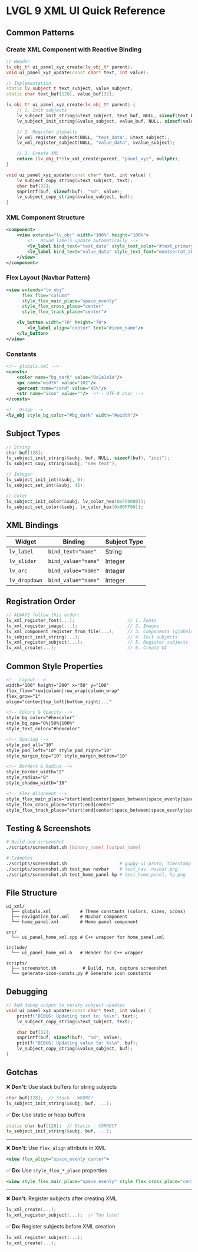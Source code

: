 # LVGL 9 XML UI Quick Reference

## Common Patterns

### Create XML Component with Reactive Binding

```cpp
// Header
lv_obj_t* ui_panel_xyz_create(lv_obj_t* parent);
void ui_panel_xyz_update(const char* text, int value);

// Implementation
static lv_subject_t text_subject, value_subject;
static char text_buf[128], value_buf[32];

lv_obj_t* ui_panel_xyz_create(lv_obj_t* parent) {
    // 1. Init subjects
    lv_subject_init_string(&text_subject, text_buf, NULL, sizeof(text_buf), "Initial");
    lv_subject_init_string(&value_subject, value_buf, NULL, sizeof(value_buf), "0");

    // 2. Register globally
    lv_xml_register_subject(NULL, "text_data", &text_subject);
    lv_xml_register_subject(NULL, "value_data", &value_subject);

    // 3. Create XML
    return (lv_obj_t*)lv_xml_create(parent, "panel_xyz", nullptr);
}

void ui_panel_xyz_update(const char* text, int value) {
    lv_subject_copy_string(&text_subject, text);
    char buf[32];
    snprintf(buf, sizeof(buf), "%d", value);
    lv_subject_copy_string(&value_subject, buf);
}
```

### XML Component Structure

```xml
<component>
    <view extends="lv_obj" width="100%" height="100%">
        <!-- Bound labels update automatically -->
        <lv_label bind_text="text_data" style_text_color="#text_primary"/>
        <lv_label bind_text="value_data" style_text_font="montserrat_28"/>
    </view>
</component>
```

### Flex Layout (Navbar Pattern)

```xml
<view extends="lv_obj"
      flex_flow="column"
      style_flex_main_place="space_evenly"
      style_flex_cross_place="center"
      style_flex_track_place="center">

    <lv_button width="70" height="70">
        <lv_label align="center" text="#icon_name"/>
    </lv_button>
</view>
```

### Constants

```xml
<!-- globals.xml -->
<consts>
    <color name="bg_dark" value="0x1a1a1a"/>
    <px name="width" value="102"/>
    <percent name="card" value="45%"/>
    <str name="icon" value=""/>  <!-- UTF-8 char -->
</consts>

<!-- Usage -->
<lv_obj style_bg_color="#bg_dark" width="#width"/>
```

## Subject Types

```cpp
// String
char buf[128];
lv_subject_init_string(&subj, buf, NULL, sizeof(buf), "init");
lv_subject_copy_string(&subj, "new text");

// Integer
lv_subject_init_int(&subj, 0);
lv_subject_set_int(&subj, 42);

// Color
lv_subject_init_color(&subj, lv_color_hex(0xFF0000));
lv_subject_set_color(&subj, lv_color_hex(0x00FF00));
```

## XML Bindings

| Widget | Binding | Subject Type |
|--------|---------|--------------|
| `lv_label` | `bind_text="name"` | String |
| `lv_slider` | `bind_value="name"` | Integer |
| `lv_arc` | `bind_value="name"` | Integer |
| `lv_dropdown` | `bind_value="name"` | Integer |

## Registration Order

```cpp
// ALWAYS follow this order:
lv_xml_register_font(...);                    // 1. Fonts
lv_xml_register_image(...);                   // 2. Images
lv_xml_component_register_from_file(...);     // 3. Components (globals first!)
lv_subject_init_string(...);                  // 4. Init subjects
lv_xml_register_subject(...);                 // 5. Register subjects
lv_xml_create(...);                           // 6. Create UI
```

## Common Style Properties

```xml
<!-- Layout -->
width="100" height="200" x="50" y="100"
flex_flow="row|column|row_wrap|column_wrap"
flex_grow="1"
align="center|top_left|bottom_right|..."

<!-- Colors & Opacity -->
style_bg_color="#hexcolor"
style_bg_opa="0%|50%|100%"
style_text_color="#hexcolor"

<!-- Spacing -->
style_pad_all="10"
style_pad_left="10" style_pad_right="10"
style_margin_top="10" style_margin_bottom="10"

<!-- Borders & Radius -->
style_border_width="2"
style_radius="8"
style_shadow_width="10"

<!-- Flex Alignment -->
style_flex_main_place="start|end|center|space_between|space_evenly|space_around"
style_flex_cross_place="start|end|center"
style_flex_track_place="start|end|center|space_between|space_evenly|space_around"
```

## Testing & Screenshots

```bash
# Build and screenshot
./scripts/screenshot.sh [binary_name] [output_name]

# Examples
./scripts/screenshot.sh                    # guppy-ui-proto, timestamp
./scripts/screenshot.sh test_nav navbar    # test_nav, navbar.png
./scripts/screenshot.sh test_home_panel hp # test_home_panel, hp.png
```

## File Structure

```
ui_xml/
  ├── globals.xml           # Theme constants (colors, sizes, icons)
  ├── navigation_bar.xml    # Navbar component
  └── home_panel.xml        # Home panel component

src/
  └── ui_panel_home_xml.cpp # C++ wrapper for home_panel.xml

include/
  └── ui_panel_home_xml.h   # Header for C++ wrapper

scripts/
  ├── screenshot.sh          # Build, run, capture screenshot
  └── generate-icon-consts.py # Generate icon constants
```

## Debugging

```cpp
// Add debug output to verify subject updates
void ui_panel_xyz_update(const char* text, int value) {
    printf("DEBUG: Updating text to: %s\n", text);
    lv_subject_copy_string(&text_subject, text);

    char buf[32];
    snprintf(buf, sizeof(buf), "%d", value);
    printf("DEBUG: Updating value to: %s\n", buf);
    lv_subject_copy_string(&value_subject, buf);
}
```

## Gotchas

❌ **Don't:** Use stack buffers for string subjects
```cpp
char buf[128];  // Stack - WRONG!
lv_subject_init_string(&subj, buf, ...);
```

✅ **Do:** Use static or heap buffers
```cpp
static char buf[128];  // Static - CORRECT
lv_subject_init_string(&subj, buf, ...);
```

---

❌ **Don't:** Use `flex_align` attribute in XML
```xml
<view flex_align="space_evenly center">
```

✅ **Do:** Use `style_flex_*_place` properties
```xml
<view style_flex_main_place="space_evenly" style_flex_cross_place="center">
```

---

❌ **Don't:** Register subjects after creating XML
```cpp
lv_xml_create(...);
lv_xml_register_subject(...);  // Too late!
```

✅ **Do:** Register subjects before XML creation
```cpp
lv_xml_register_subject(...);
lv_xml_create(...);
```
